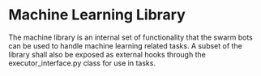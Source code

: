 # Machine Learning Library
The machine library is an internal set of functionality that the swarm bots can be used to handle machine learning related tasks. A subset of the library shall also be exposed as external hooks through the executor_interface.py class for use in tasks.